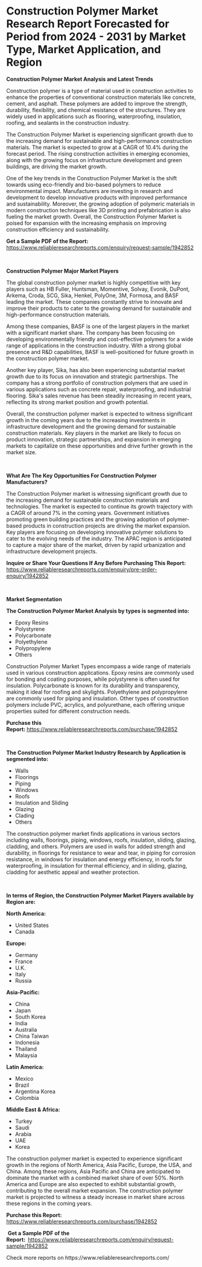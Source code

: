 <p><h1>Construction Polymer Market Research Report Forecasted for Period from 2024 -  2031 by Market Type, Market Application, and Region</h1></p><p><strong>Construction Polymer Market Analysis and Latest Trends</strong></p>
<p><p>Construction polymer is a type of material used in construction activities to enhance the properties of conventional construction materials like concrete, cement, and asphalt. These polymers are added to improve the strength, durability, flexibility, and chemical resistance of the structures. They are widely used in applications such as flooring, waterproofing, insulation, roofing, and sealants in the construction industry.</p><p>The Construction Polymer Market is experiencing significant growth due to the increasing demand for sustainable and high-performance construction materials. The market is expected to grow at a CAGR of 10.4% during the forecast period. The rising construction activities in emerging economies, along with the growing focus on infrastructure development and green buildings, are driving the market growth.</p><p>One of the key trends in the Construction Polymer Market is the shift towards using eco-friendly and bio-based polymers to reduce environmental impact. Manufacturers are investing in research and development to develop innovative products with improved performance and sustainability. Moreover, the growing adoption of polymeric materials in modern construction techniques like 3D printing and prefabrication is also fueling the market growth. Overall, the Construction Polymer Market is poised for expansion with the increasing emphasis on improving construction efficiency and sustainability.</p></p>
<p><strong>Get a Sample PDF of the Report:&nbsp;</strong> <a href="https://www.reliableresearchreports.com/enquiry/request-sample/1942852">https://www.reliableresearchreports.com/enquiry/request-sample/1942852</a></p>
<p>&nbsp;</p>
<p><strong>Construction Polymer Major Market Players</strong></p>
<p><p>The global construction polymer market is highly competitive with key players such as HB Fuller, Huntsman, Momentive, Solvay, Evonik, DuPont, Arkema, Croda, SCG, Sika, Henkel, PolyOne, 3M, Formosa, and BASF leading the market. These companies constantly strive to innovate and improve their products to cater to the growing demand for sustainable and high-performance construction materials.</p><p>Among these companies, BASF is one of the largest players in the market with a significant market share. The company has been focusing on developing environmentally friendly and cost-effective polymers for a wide range of applications in the construction industry. With a strong global presence and R&D capabilities, BASF is well-positioned for future growth in the construction polymer market.</p><p>Another key player, Sika, has also been experiencing substantial market growth due to its focus on innovation and strategic partnerships. The company has a strong portfolio of construction polymers that are used in various applications such as concrete repair, waterproofing, and industrial flooring. Sika's sales revenue has been steadily increasing in recent years, reflecting its strong market position and growth potential.</p><p>Overall, the construction polymer market is expected to witness significant growth in the coming years due to the increasing investments in infrastructure development and the growing demand for sustainable construction materials. Key players in the market are likely to focus on product innovation, strategic partnerships, and expansion in emerging markets to capitalize on these opportunities and drive further growth in the market size.</p></p>
<p>&nbsp;</p>
<p><strong>What Are The Key Opportunities For Construction Polymer Manufacturers?</strong></p>
<p><p>The Construction Polymer market is witnessing significant growth due to the increasing demand for sustainable construction materials and technologies. The market is expected to continue its growth trajectory with a CAGR of around 7% in the coming years. Government initiatives promoting green building practices and the growing adoption of polymer-based products in construction projects are driving the market expansion. Key players are focusing on developing innovative polymer solutions to cater to the evolving needs of the industry. The APAC region is anticipated to capture a major share of the market, driven by rapid urbanization and infrastructure development projects.</p></p>
<p><strong>Inquire or Share Your Questions If Any Before Purchasing This Report:</strong> <a href="https://www.reliableresearchreports.com/enquiry/pre-order-enquiry/1942852">https://www.reliableresearchreports.com/enquiry/pre-order-enquiry/1942852</a></p>
<p>&nbsp;</p>
<p><strong>Market Segmentation</strong></p>
<p><strong>The Construction Polymer Market Analysis by types is segmented into:</strong></p>
<p><ul><li>Epoxy Resins</li><li>Polystyrene</li><li>Polycarbonate</li><li>Polyethylene</li><li>Polypropylene</li><li>Others</li></ul></p>
<p><p>Construction Polymer Market Types encompass a wide range of materials used in various construction applications. Epoxy resins are commonly used for bonding and coating purposes, while polystyrene is often used for insulation. Polycarbonate is known for its durability and transparency, making it ideal for roofing and skylights. Polyethylene and polypropylene are commonly used for piping and insulation. Other types of construction polymers include PVC, acrylics, and polyurethane, each offering unique properties suited for different construction needs.</p></p>
<p><strong>Purchase this Report:&nbsp;</strong><a href="https://www.reliableresearchreports.com/purchase/1942852">https://www.reliableresearchreports.com/purchase/1942852</a></p>
<p>&nbsp;</p>
<p><strong>The Construction Polymer Market Industry Research by Application is segmented into:</strong></p>
<p><ul><li>Walls</li><li>Floorings</li><li>Piping</li><li>Windows</li><li>Roofs</li><li>Insulation and Sliding</li><li>Glazing</li><li>Clading</li><li>Others</li></ul></p>
<p><p>The construction polymer market finds applications in various sectors including walls, floorings, piping, windows, roofs, insulation, sliding, glazing, cladding, and others. Polymers are used in walls for added strength and durability, in floorings for resistance to wear and tear, in piping for corrosion resistance, in windows for insulation and energy efficiency, in roofs for waterproofing, in insulation for thermal efficiency, and in sliding, glazing, cladding for aesthetic appeal and weather protection.</p></p>
<p>&nbsp;</p>
<p><strong>In terms of Region, the Construction Polymer Market Players available by Region are:</strong></p>
<p>
    <p> <strong> North America: </strong>
        <ul>
            <li>United States</li>
            <li>Canada</li>
        </ul>
        </p> 
    <p> <strong> Europe: </strong>
        <ul>
            <li>Germany</li>
            <li>France</li>
            <li>U.K.</li>
            <li>Italy</li>
            <li>Russia</li>
        </ul>
        </p> 
    <p> <strong> Asia-Pacific: </strong>
        <ul>
            <li>China</li>
            <li>Japan</li>
            <li>South Korea</li>
            <li>India</li>
            <li>Australia</li>
            <li>China Taiwan</li>
            <li>Indonesia</li>
            <li>Thailand</li>
            <li>Malaysia</li>
        </ul>
        </p> 
    <p> <strong> Latin America: </strong>
        <ul>
            <li>Mexico</li>
            <li>Brazil</li>
            <li>Argentina Korea</li>
            <li>Colombia</li>
        </ul>
        </p> 
    <p> <strong> Middle East & Africa: </strong>
        <ul>
            <li>Turkey</li>
            <li>Saudi</li>
            <li>Arabia</li>
            <li>UAE</li>
            <li>Korea</li>
        </ul>
    </p>
    </p>
<p><p>The construction polymer market is expected to experience significant growth in the regions of North America, Asia Pacific, Europe, the USA, and China. Among these regions, Asia Pacific and China are anticipated to dominate the market with a combined market share of over 50%. North America and Europe are also expected to exhibit substantial growth, contributing to the overall market expansion. The construction polymer market is projected to witness a steady increase in market share across these regions in the coming years.</p></p>
<p><strong>Purchase this Report: </strong><a href="https://www.reliableresearchreports.com/purchase/1942852">https://www.reliableresearchreports.com/purchase/1942852</a></p>
<p>&nbsp;<strong>Get a Sample PDF of the Report:&nbsp;&nbsp;</strong><a href="https://www.reliableresearchreports.com/enquiry/request-sample/1942852">https://www.reliableresearchreports.com/enquiry/request-sample/1942852</a></p>
<p><strong></strong></p>
<p>Check more reports on https://www.reliableresearchreports.com/</p>